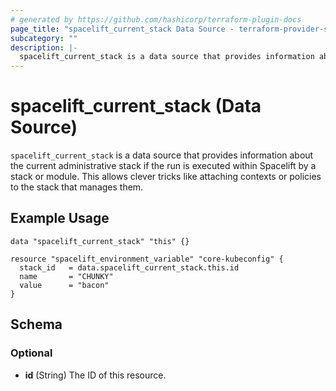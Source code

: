 ```yaml
---
# generated by https://github.com/hashicorp/terraform-plugin-docs
page_title: "spacelift_current_stack Data Source - terraform-provider-spacelift"
subcategory: ""
description: |-
  spacelift_current_stack is a data source that provides information about the current administrative stack if the run is executed within Spacelift by a stack or module. This allows clever tricks like attaching contexts or policies to the stack that manages them.
---
```


# spacelift_current_stack (Data Source)

`spacelift_current_stack` is a data source that provides information about the current administrative stack if the run is executed within Spacelift by a stack or module. This allows clever tricks like attaching contexts or policies to the stack that manages them.

## Example Usage

```hcl
data "spacelift_current_stack" "this" {}

resource "spacelift_environment_variable" "core-kubeconfig" {
  stack_id   = data.spacelift_current_stack.this.id
  name       = "CHUNKY"
  value      = "bacon"
}
```

<!-- schema generated by tfplugindocs -->
## Schema

### Optional

- **id** (String) The ID of this resource.



